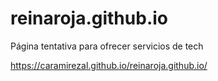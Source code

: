 # reinaroja.github.io

Página tentativa para ofrecer servicios de tech

https://caramirezal.github.io/reinaroja.github.io/
